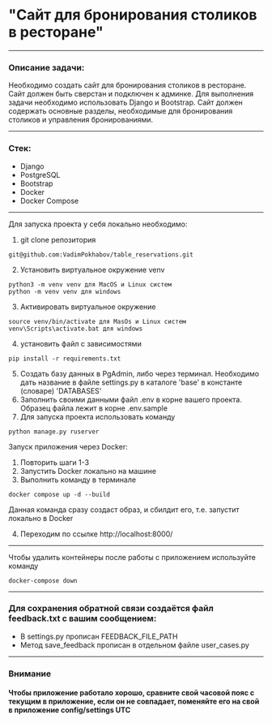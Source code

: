 # "Сайт для бронирования столиков в ресторане"

____

### Описание задачи:

Необходимо создать сайт для бронирования столиков в ресторане.
Сайт должен быть сверстан и подключен к админке. Для выполнения задачи необходимо использовать Django и Bootstrap.
Сайт должен содержать основные разделы, необходимые для бронирования столиков и управления бронированиями.
____

### Стек:

* Django
* PostgreSQL
* Bootstrap
* Docker
* Docker Compose

____
Для запуска проекта у себя локально необходимо:

1. git clone репозитория

```
git@github.com:VadimPokhabov/table_reservations.git
```

2. Установить виртуальное окружение venv

```
python3 -m venv venv для MacOS и Linux систем
python -m venv venv для windows
```

3. Активировать виртуальное окружение

```
source venv/bin/activate для MasOs и Linux систем
venv\Scripts\activate.bat для windows
```

4. установить файл с зависимостями

```
pip install -r requirements.txt
```

5. Создать базу данных в PgAdmin, либо через терминал. Необходимо дать название в файле settings.py в каталоге 'base' в
   константе (словаре) 'DATABASES'
6. Заполнить своими данными файл .env в корне вашего проекта. Образец файла лежит в корне .env.sample
7. Для запуска проекта использовать команду

```
python manage.py ruserver
```

Запуск приложения через Docker:

1. Повторить шаги 1-3
2. Запустить Docker локально на машине
3. Выполнить команду в терминале

```
docker compose up -d --build
```

Данная команда сразу создаст образ, и сбилдит его, т.е. запустит локально в Docker

4. Переходим по ссылке http://localhost:8000/

----
Чтобы удалить контейнеры после работы с приложением используйте команду

```
docker-compose down
```

____

### Для сохранения обратной связи создаётся файл feedback.txt с вашим сообщением:

* В settings.py прописан FEEDBACK_FILE_PATH
* Метод save_feedback прописан в отдельном файле user_cases.py

____

### Внимание

#### Чтобы приложение работало хорошо, сравните свой часовой пояс с текущим в приложение, если он не совпадает, поменяйте его на свой в приложение config/settings UTC
